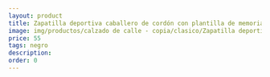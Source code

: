 ```yaml
---
layout: product
title: Zapatilla deportiva caballero de cordón con plantilla de memoria, antideslizante 
image: img/productos/calzado de calle - copia/clasico/Zapatilla deportiva caballero de cordón con plantilla de memoria, antideslizante =55=negro.webp
price: 55
tags: negro
description: 
order: 0
---
```

